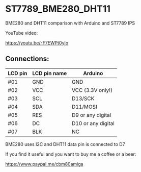 # ST7789_BME280_DHT11
BME280 and DHT11 comparison with Arduino and ST7789 IPS

YouTube video: 

https://youtu.be/-F7EWPt0yIo 

## Connections:

|LCD pin|LCD pin name|Arduino|
|--|--|--|
 |#01| GND| GND|
 |#02| VCC |VCC (3.3V only!)|
 |#03| SCL |D13/SCK|
 |#04| SDA|D11/MOSI|
 |#05| RES|D9 or any digital|
 |#06| DC|D10 or any digital|
 |#07| BLK | NC|

BME280 uses I2C and DHT11 data pin is connected to D7

If you find it useful and you want to buy me a coffee or a beer:

https://www.paypal.me/cbm80amiga
